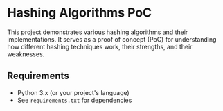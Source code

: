 # Hashing Algorithms PoC

This project demonstrates various hashing algorithms and their implementations. It serves as a proof of concept (PoC) for understanding how different hashing techniques work, their strengths, and their weaknesses.

## Requirements

- Python 3.x (or your project's language)
- See `requirements.txt` for dependencies